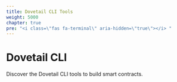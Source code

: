 ```yaml
---
title: Dovetail CLI Tools
weight: 5000
chapter: true
pre: "<i class=\"fas fa-terminal\" aria-hidden=\"true\"></i> "
---
```


# Dovetail CLI

Discover the Dovetail CLI tools to build smart contracts.